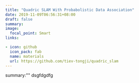 ```yaml
---
title: "Quadric SLAM With Probabolistic Data Association"
date: 2019-11-09T06:56:31+08:00
draft: false
summary: 
image:
  focal_point: Smart
links:

- icon: github
  icon_pack: fab
  name: materials
  url: https://github.com/tiev-tongji/quadric_slam
---
```

summary:""
dsgfdgdfg

